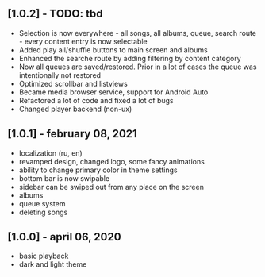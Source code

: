 ## [1.0.2] - TODO: tbd

- Selection is now everywhere - all songs, all albums, queue, search route - every content entry is now selectable
- Added play all/shuffle buttons to main screen and albums
- Enhanced the searche route by adding filtering by content category
- Now all queues are saved/restored. Prior in a lot of cases the queue was intentionally not restored
- Optimized scrollbar and listviews
- Became media browser service, support for Android Auto
- Refactored a lot of code and fixed a lot of bugs
- Changed player backend (non-ux)

## [1.0.1] - february 08, 2021

- localization (ru, en)
- revamped design, changed logo, some fancy animations
- ability to change primary color in theme settings
- bottom bar is now swipable
- sidebar can be swiped out from any place on the screen
- albums
- queue system
- deleting songs

## [1.0.0] - april 06, 2020

- basic playback
- dark and light theme